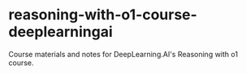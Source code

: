 # reasoning-with-o1-course-deeplearningai
Course materials and notes for DeepLearning.AI's Reasoning with o1 course.
